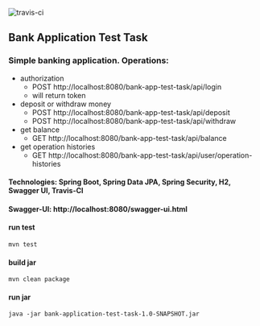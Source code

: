 ![travis-ci](https://travis-ci.org/PanteliienkoDanylo/bank-application-test-task.svg?branch=master)

## Bank Application Test Task

### Simple banking application. Operations: 
 - authorization
    - POST http://localhost:8080/bank-app-test-task/api/login
    - will return token
 - deposit or withdraw money
    - POST http://localhost:8080/bank-app-test-task/api/deposit
    - POST http://localhost:8080/bank-app-test-task/api/withdraw
 - get balance
    - GET http://localhost:8080/bank-app-test-task/api/balance
 - get operation histories
    - GET http://localhost:8080/bank-app-test-task/api/user/operation-histories
 
#### Technologies: Spring Boot, Spring Data JPA, Spring Security, H2, Swagger UI, Travis-CI 

#### Swagger-UI: http://localhost:8080/swagger-ui.html

#### run test
`mvn test`

#### build jar
`mvn clean package`

#### run jar
`java -jar bank-application-test-task-1.0-SNAPSHOT.jar`


